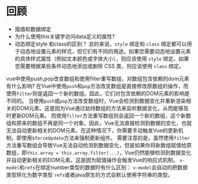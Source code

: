 # 回顾
* 插值和数据绑定
* 为什么使用this关键字访问data定义的属性?
* 动态绑定style 和class的区别？
  总的来说，`style` 绑定和 `class` 绑定都可以用于动态地设置元素的样式，但它们有不同的用途。如果您需要动态地设置元素的具体样式属性（例如文本颜色或字体大小），则应该使用 `style` 绑定。如果您需要根据某些条件动态地添加或删除 CSS 类，则应该使用 `class` 绑定。


vue中使用push,pop改变数组和使用fliter重写数组，对数组包含依赖的dom元素有什么影响?
	在Vue中使用`push`和`pop`方法改变数组是直接修改原数组的操作，而使用`filter`则是返回一个新的数组。因此，它们对包含依赖的DOM元素的影响是不同的。
	当使用`push`或`pop`方法改变数组时，Vue会检测到数据变化并重新渲染相关的DOM元素。这是因为Vue通过劫持数组的方法来监听数据变化，从而能够及时更新DOM元素。
	而使用`filter`方法重写数组则会返回一个新的数组，这个新数组和原来的数组不再是同一个对象。因此，Vue无法直接检测到数据的变化，也就无法自动更新相关的DOM元素。在这种情况下，你需要手动触发Vue的更新机制，即使用`$forceUpdate`方法来强制更新组件。
	需要注意的是，虽然使用`filter`方法重写数组会导致Vue无法自动检测到数据变化，但是如果你将新数组赋值给原数组，即`this.array = this.array.filter(...)`，Vue仍然能够检测到数据变化并自动更新相关的DOM元素。这是因为赋值操作会触发Vue的响应式机制。
`v-model`和`refs`在绑定number类型的数据时有什么区别：
	`v-model`会自动的把数据类型转化为数字类型
	`refs`或者java原生的方式会默认使用字符串的类型。